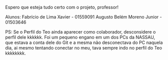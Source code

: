 Espero que esteja tudo certo com o projeto, professor!

Alunos: Fabrício de Lima Xavier - 01559091
        Augusto Belém Moreno Junior - 01503646

PS: Se o Perfil do Teo ainda aparecer como colaborador, desconsidere o perfil dele kkkkkk. Foi um pequeno engano em um dos PCs da NASSAU, que estava a conta dele do Git e a mesma não desconectava do PC naquela dia, ai mesmo tentando conectar no meu, tava sempre indo no perfil do Teo kkkkkkkk.

